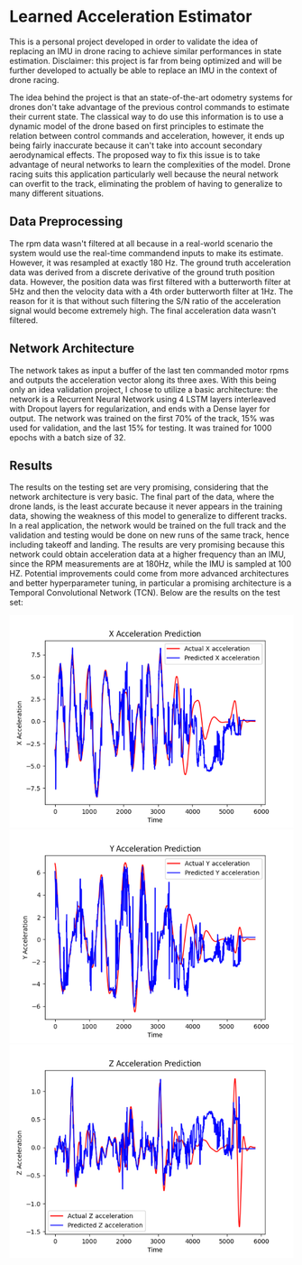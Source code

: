 # Learned Acceleration Estimator

This is a personal project developed in order to validate the idea of replacing an IMU in drone racing to achieve similar performances in state estimation.
Disclaimer: this project is far from being optimized and will be further developed to actually be able to replace an IMU in the context of drone racing.

The idea behind the project is that an state-of-the-art odometry systems for drones don't take advantage of the previous control commands to estimate their current state. The classical way to do use this information is to use a dynamic model of the drone based on first principles to estimate the relation between control commands and acceleration, however, it ends up being fairly inaccurate because it can't take into account secondary aerodynamical effects. The proposed way to fix this issue is to take advantage of neural networks to learn the complexities of the model. Drone racing suits this application particularly well because the neural network can overfit to the track, eliminating the problem of having to generalize to many different situations.

## Data Preprocessing
The rpm data wasn't filtered at all because in a real-world scenario the system would use the real-time commandend inputs to make its estimate. However, it was resampled at exactly 180 Hz.
The ground truth acceleration data was derived from a discrete derivative of the ground truth position data. However, the position data was first filtered with a butterworth filter at 5Hz and then the velocity data with a 4th order butterworth filter at 1Hz. The reason for it is that without such filtering the S/N ratio of the acceleration signal would become extremely high. The final acceleration data wasn't filtered.

## Network Architecture
The network takes as input a buffer of the last ten commanded motor rpms and outputs the acceleration vector along its three axes.
With this being only an idea validation project, I chose to utilize a basic architecture: the network is a Recurrent Neural Network using 4 LSTM layers interleaved with Dropout layers for regularization, and ends with a Dense layer for output.
The network was trained on the first 70% of the track, 15% was used for validation, and the last 15% for testing. It was trained for 1000 epochs with a batch size of 32.

## Results
The results on the testing set are very promising, considering that the network architecture is very basic. The final part of the data, where the drone lands, is the least accurate because it never appears in the training data, showing the weakness of this model to generalize to different tracks. In a real application, the network would be trained on the full track and the validation and testing would be done on new runs of the same track, hence including takeoff and landing.
The results are very promising because this network could obtain acceleration data at a higher frequency than an IMU, since the RPM measurements are at 180Hz, while the IMU is sampled at 100 HZ.
Potential improvements could come from more advanced architectures and better hyperparameter tuning, in particular a promising architecture is a Temporal Convolutional Network (TCN).
Below are the results on the test set:

![X test results](cloverData/results/Xtestresults.png)
![Y test results](cloverData/results/Ytestresults.png)
![Z test results](cloverData/results/Ztestresults.png)
